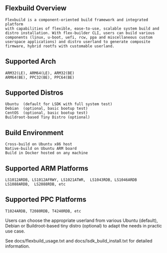 Flexbuild Overview
---------------------------------------------------------------------------------
	Flexbuild is a component-oriented build framework and integrated platform
	with capabilities of flexible, ease-to-use, scalable system build and
	distro installation. With flex-builder CLI, users can build various
	components (linux, u-boot, uefi, rcw, ppa and miscellaneous custom
	userspace applications) and distro userland to generate composite
	firmware, hybrid rootfs with customable userland.



Supported Arch
--------------------------------------------------------------------------------
	ARM32(LE), ARM64(LE), ARM32(BE)
	ARM64(BE), PPC32(BE), PPC64(BE)


Supported Distros
-------------------------------------------------------------------------------
	Ubuntu  (default for LSDK with full system test)
	Debian  (optional, basic bootup test)
	CentOS  (optional, basic bootup test)
	Buildroot-based Tiny Distro (optional)


Build Environment
-------------------------------------------------------------------------------
	Cross-build on Ubuntu x86 host
	Native-build on Ubuntu ARM board
	Build in Docker hosted on any machine


Supported ARM Platforms
-------------------------------------------------------------------------------
	LS1012ARDB, LS1012AFRWY, LS1021ATWR,  LS1043RDB, LS1046ARDB
	LS1088ARDB,  LS2088RDB, etc


Supported PPC Platforms
-------------------------------------------------------------------------------
	T1024ARDB, T2080RDB, T4240RDB, etc




Users can choose the appropriate userland from various Ubuntu (default), Debian or
Buildroot-based tiny distro (optional) to adapt the needs in practic use case.


See docs/flexbuild_usage.txt and docs/lsdk_build_install.txt for detailed information.
